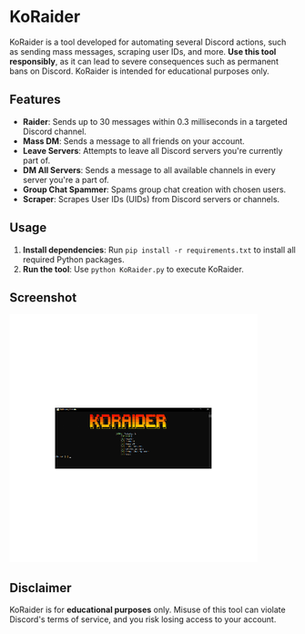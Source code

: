 # KoRaider

KoRaider is a tool developed for automating several Discord actions, such as sending mass messages, scraping user IDs, and more. **Use this tool responsibly**, as it can lead to severe consequences such as permanent bans on Discord. KoRaider is intended for educational purposes only.

## Features

- **Raider**: Sends up to 30 messages within 0.3 milliseconds in a targeted Discord channel.
- **Mass DM**: Sends a message to all friends on your account.
- **Leave Servers**: Attempts to leave all Discord servers you're currently part of.
- **DM All Servers**: Sends a message to all available channels in every server you're a part of.
- **Group Chat Spammer**: Spams group chat creation with chosen users.
- **Scraper**: Scrapes User IDs (UIDs) from Discord servers or channels.

## Usage

1. **Install dependencies**: Run `pip install -r requirements.txt` to install all required Python packages.
2. **Run the tool**: Use `python KoRaider.py` to execute KoRaider.

## Screenshot

![ss](https://github.com/koraedn/KoRaider/blob/main/ss.gif)
## Disclaimer

KoRaider is for **educational purposes** only. Misuse of this tool can violate Discord's terms of service, and you risk losing access to your account.
